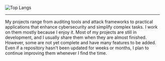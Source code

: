 ![Top Langs](https://github-readme-stats.vercel.app/api/top-langs/?username=emreutkan&layout=compact&theme=transparent)

---


My projects range from auditing tools and attack frameworks to practical applications that enhance cybersecurity and simplify complex tasks. I work on them mostly because I enjoy it. Most of my projects are still in development, and I usually share them when they are almost finished. However, some are not yet complete and have many features to be added. Even if a repository hasn't been updated for weeks or months, I plan to continue improving them whenever I find the time.


<!---
emreutkan/emreutkan is a ✨ special ✨ repository because its `README.md` (this file) appears on your GitHub profile.
You can click the Preview link to take a look at your changes.
--->

